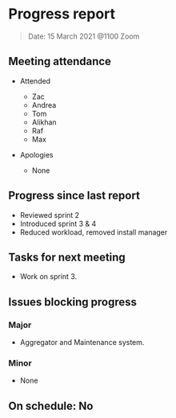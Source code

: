 <!-- File name must be Year-Month-Date.md
e.g. 2020-10-12.md -->

<!--One report per week Minimum!-->
# Progress report

> Date: 15 March 2021 @1100 Zoom

<!--Names of those who attended the meeting, CSV-->
## Meeting attendance

- Attended
  - Zac
  - Andrea
  - Tom
  - Alikhan
  - Raf
  - Max
  
- Apologies
  - None

## Progress since last report
<!--What have you done ?-->
<!--Single line bullet point-->

- Reviewed sprint 2
- Introduced sprint 3 & 4
- Reduced workload, removed install manager

## Tasks for next meeting
<!--What will you do before the next?-->
<!--Single line bullet point-->

- Work on sprint 3.

## Issues blocking progress

### Major

- Aggregator and Maintenance system.

### Minor

- None

<!--Pick one-->
<!--## On schedule: YES-->
<!--## On schedule: NO-->

## On schedule: No

